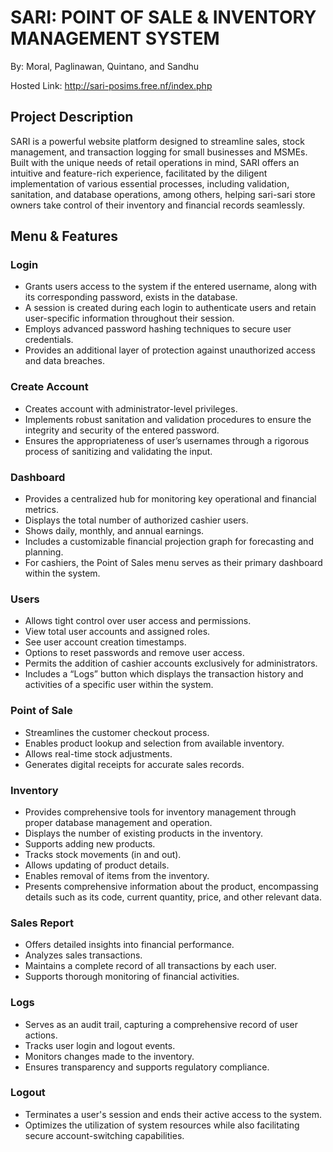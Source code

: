 # SARI: POINT OF SALE & INVENTORY MANAGEMENT SYSTEM

By: Moral, Paglinawan, Quintano, and Sandhu

Hosted Link: http://sari-posims.free.nf/index.php

## Project Description

SARI is a powerful website platform designed to streamline sales, stock management, and transaction logging for small businesses and MSMEs. Built with the unique needs of retail operations in mind, SARI offers an intuitive and feature-rich experience, facilitated by the diligent implementation of various essential processes, including validation, sanitation, and database operations, among others, helping sari-sari store owners take control of their inventory and financial records seamlessly.

## Menu & Features

### Login
- Grants users access to the system if the entered username, along with its corresponding password, exists in the database.
- A session is created during each login to authenticate users and retain user-specific information throughout their session.
- Employs advanced password hashing techniques to secure user credentials.
- Provides an additional layer of protection against unauthorized access and data breaches.

### Create Account
- Creates account with administrator-level privileges.
- Implements robust sanitation and validation procedures to ensure the integrity and security of the entered password.
- Ensures the appropriateness of user’s usernames through a rigorous process of sanitizing and validating the input.

### Dashboard
- Provides a centralized hub for monitoring key operational and financial metrics.
- Displays the total number of authorized cashier users.
- Shows daily, monthly, and annual earnings.
- Includes a customizable financial projection graph for forecasting and planning.
- For cashiers, the Point of Sales menu serves as their primary dashboard within the system.

### Users
- Allows tight control over user access and permissions.
- View total user accounts and assigned roles.
- See user account creation timestamps.
- Options to reset passwords and remove user access.
- Permits the addition of cashier accounts exclusively for administrators.
- Includes a “Logs” button which displays the transaction history and activities of a specific user within the system.

### Point of Sale
- Streamlines the customer checkout process.
- Enables product lookup and selection from available inventory.
- Allows real-time stock adjustments.
- Generates digital receipts for accurate sales records.

### Inventory
- Provides comprehensive tools for inventory management through proper database management and operation.
- Displays the number of existing products in the inventory.
- Supports adding new products.
- Tracks stock movements (in and out).
- Allows updating of product details.
- Enables removal of items from the inventory.
- Presents comprehensive information about the product, encompassing details such as its code, current quantity, price, and other relevant data.

### Sales Report
- Offers detailed insights into financial performance.
- Analyzes sales transactions.
- Maintains a complete record of all transactions by each user.
- Supports thorough monitoring of financial activities.

### Logs
- Serves as an audit trail, capturing a comprehensive record of user actions.
- Tracks user login and logout events.
- Monitors changes made to the inventory.
- Ensures transparency and supports regulatory compliance.

### Logout
- Terminates a user's session and ends their active access to the system.
- Optimizes the utilization of system resources while also facilitating secure account-switching capabilities.
